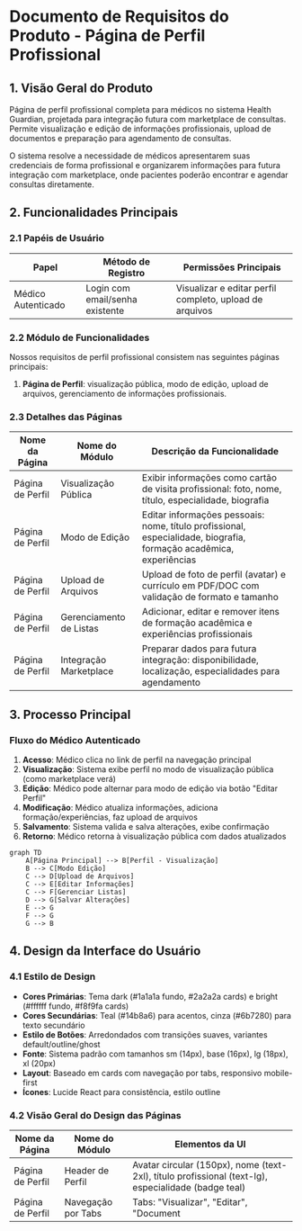 # Documento de Requisitos do Produto - Página de Perfil Profissional

## 1. Visão Geral do Produto

Página de perfil profissional completa para médicos no sistema Health Guardian, projetada para integração futura com marketplace de consultas. Permite visualização e edição de informações profissionais, upload de documentos e preparação para agendamento de consultas.

O sistema resolve a necessidade de médicos apresentarem suas credenciais de forma profissional e organizarem informações para futura integração com marketplace, onde pacientes poderão encontrar e agendar consultas diretamente.

## 2. Funcionalidades Principais

### 2.1 Papéis de Usuário

| Papel | Método de Registro | Permissões Principais |
|-------|-------------------|----------------------|
| Médico Autenticado | Login com email/senha existente | Visualizar e editar perfil completo, upload de arquivos |

### 2.2 Módulo de Funcionalidades

Nossos requisitos de perfil profissional consistem nas seguintes páginas principais:

1. **Página de Perfil**: visualização pública, modo de edição, upload de arquivos, gerenciamento de informações profissionais.

### 2.3 Detalhes das Páginas

| Nome da Página | Nome do Módulo | Descrição da Funcionalidade |
|----------------|----------------|-----------------------------|
| Página de Perfil | Visualização Pública | Exibir informações como cartão de visita profissional: foto, nome, título, especialidade, biografia |
| Página de Perfil | Modo de Edição | Editar informações pessoais: nome, título profissional, especialidade, biografia, formação acadêmica, experiências |
| Página de Perfil | Upload de Arquivos | Upload de foto de perfil (avatar) e currículo em PDF/DOC com validação de formato e tamanho |
| Página de Perfil | Gerenciamento de Listas | Adicionar, editar e remover itens de formação acadêmica e experiências profissionais |
| Página de Perfil | Integração Marketplace | Preparar dados para futura integração: disponibilidade, localização, especialidades para agendamento |

## 3. Processo Principal

### Fluxo do Médico Autenticado

1. **Acesso**: Médico clica no link de perfil na navegação principal
2. **Visualização**: Sistema exibe perfil no modo de visualização pública (como marketplace verá)
3. **Edição**: Médico pode alternar para modo de edição via botão "Editar Perfil"
4. **Modificação**: Médico atualiza informações, adiciona formação/experiências, faz upload de arquivos
5. **Salvamento**: Sistema valida e salva alterações, exibe confirmação
6. **Retorno**: Médico retorna à visualização pública com dados atualizados

```mermaid
graph TD
    A[Página Principal] --> B[Perfil - Visualização]
    B --> C[Modo Edição]
    C --> D[Upload de Arquivos]
    C --> E[Editar Informações]
    C --> F[Gerenciar Listas]
    D --> G[Salvar Alterações]
    E --> G
    F --> G
    G --> B
```

## 4. Design da Interface do Usuário

### 4.1 Estilo de Design

- **Cores Primárias**: Tema dark (#1a1a1a fundo, #2a2a2a cards) e bright (#ffffff fundo, #f8f9fa cards)
- **Cores Secundárias**: Teal (#14b8a6) para acentos, cinza (#6b7280) para texto secundário
- **Estilo de Botões**: Arredondados com transições suaves, variantes default/outline/ghost
- **Fonte**: Sistema padrão com tamanhos sm (14px), base (16px), lg (18px), xl (20px)
- **Layout**: Baseado em cards com navegação por tabs, responsivo mobile-first
- **Ícones**: Lucide React para consistência, estilo outline

### 4.2 Visão Geral do Design das Páginas

| Nome da Página | Nome do Módulo | Elementos da UI |
|----------------|----------------|----------------|
| Página de Perfil | Header de Perfil | Avatar circular (150px), nome (text-2xl), título profissional (text-lg), especialidade (badge teal) |
| Página de Perfil | Navegação por Tabs | Tabs: "Visualizar", "Editar", "Document